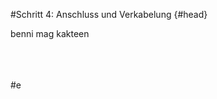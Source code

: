 #Schritt 4: Anschluss und Verkabelung {#head}
<div class="description">benni mag kakteen</div>

<div class="line">
    <br>
    <br>
    <br>
</div>

#e

